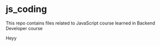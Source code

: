 # js_coding
This repo contains files related to JavaScript course learned in Backend Developer course

Heyy
